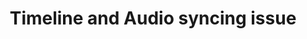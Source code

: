 ---
title: 'Timeline and Audio syncing issue'
redirect_to:
  - 'https://discuss.pencil2d.org/t/timeline-and-audio-syncing-issue/1301'
---